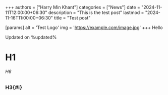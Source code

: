 +++
authors = ["Harry Min Khant"]
categories = ["News"]
date = "2024-11-11T12:00:00+06:30"
description = "This is the test post"
lastmod = "2024-11-16T11:00:00+06:30"
title = "Test post"

[params]
	alt = 'Test Logo'
	img = 'https://example.com/image.jpg'
+++
Hello
<!--more-->
Updated on %updated%
# H1
###### H6
### H3{#i}